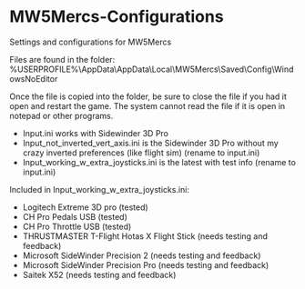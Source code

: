 # MW5Mercs-Configurations
Settings and configurations for MW5Mercs

Files are found in the folder:
%USERPROFILE%\AppData\AppData\Local\MW5Mercs\Saved\Config\WindowsNoEditor

Once the file is copied into the folder, be sure to close the file if you had it open and restart the game. The system cannot read the file if it is open in notepad or other programs.

+ Input.ini works with Sidewinder 3D Pro
+ Input_not_inverted_vert_axis.ini is the Sidewinder 3D Pro without my crazy inverted preferences (like flight sim) (rename to input.ini)
+ Input_working_w_extra_joysticks.ini  is the latest with test info (rename to input.ini)

Included in Input_working_w_extra_joysticks.ini:
+ Logitech Extreme 3D pro (tested)
+ CH Pro Pedals USB (tested)
+ CH Pro Throttle USB (tested)
+ THRUSTMASTER T-Flight Hotas X Flight Stick (needs testing and feedback)
+ Microsoft SideWinder Precision 2 (needs testing and feedback)
+ Microsoft SideWinder Precision Pro (needs testing and feedback)
+ Saitek X52 (needs testing and feedback)



